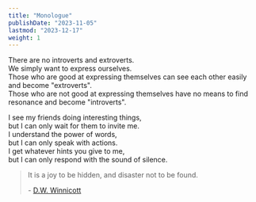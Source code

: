 ```yaml
---
title: "Monologue"
publishDate: "2023-11-05"
lastmod: "2023-12-17"
weight: 1
---
```


There are no introverts and extroverts.<br/>
We simply want to express ourselves.<br/>
Those who are good at expressing themselves can see each other easily and become "extroverts".<br/>
Those who are not good at expressing themselves have no means to find resonance and become "introverts".<br/>

I see my friends doing interesting things,<br/>
but I can only wait for them to invite me.<br/>
I understand the power of words,<br/>
but I can only speak with actions.<br/>
I get whatever hints you give to me,<br/>
but I can only respond with the sound of silence.<br/>

> It is a joy to be hidden, and disaster not to be found.
>
> \- [D.W. Winnicott](https://www.goodreads.com/quotes/400884-it-is-a-joy-to-be-hidden-and-disaster-not)
